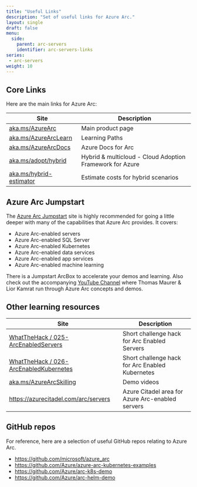 ```yaml
---
title: "Useful Links"
description: "Set of useful links for Azure Arc."
layout: single
draft: false
menu:
  side:
    parent: arc-servers
    identifier: arc-servers-links
series:
 - arc-servers
weight: 10
---
```


## Core Links

Here are the main links for Azure Arc:

| **Site** | **Description** |
|---|---|
| [aka.ms/AzureArc](https://aka.ms/AzureArc) | Main product page |
| [aka.ms/AzureArcLearn](https://aka.ms/AzureArcLearn) | Learning Paths |
| [aka.ms/AzureArcDocs](https://aka.ms/AzureArcDocs) | Azure Docs for Arc |
| [aka.ms/adopt/hybrid](https://aka.ms/adopt/hybrid) | Hybrid & multicloud - Cloud Adoption Framework for Azure |
| [aka.ms/hybrid-estimator](https://aka.ms/hybrid-estimator) | Estimate costs for hybrid scenarios |

## Azure Arc Jumpstart

The [Azure Arc Jumpstart]((https://azurearcjumpstart.io)) site is highly recommended for going a little deeper with many of the capabilities that Azure Arc provides. It covers:

* Azure Arc-enabled servers
* Azure Arc-enabled SQL Server
* Azure Arc-enabled Kubernetes
* Azure Arc-enabled data services
* Azure Arc-enabled app services
* Azure Arc-enabled machine learning

There is a Jumpstart ArcBox to accelerate your demos and learning. Also check out the accompanying [YouTube Channel](https://www.youtube.com/channel/UCoIJw-P_9Jp6Jo_0Ca9avcA) where Thomas Maurer & Lior Kamrat run through Azure Arc concepts and demos.

## Other learning resources

| **Site** | **Description** |
|---|---|
| [WhatTheHack / 025-ArcEnabledServers](https://github.com/microsoft/WhatTheHack/tree/master/025-ArcEnabledServers) | Short challenge hack for Arc Enabled Servers |
| [WhatTheHack / 026-ArcEnabledKubernetes](https://github.com/microsoft/WhatTheHack/tree/master/025-ArcEnabledServers) | Short challenge hack for Arc Enabled Kubernetes |
| [aka.ms/AzureArcSkilling](https://aka.ms/AzureArcSkilling) | Demo videos |
| <https://azurecitadel.com/arc/servers> | Azure Citadel area for Azure Arc-enabled servers |

## GitHub repos

For reference, here are a selection of useful GitHub repos relating to Azure Arc.

* <https://github.com/microsoft/azure_arc>
* <https://github.com/Azure/azure-arc-kubernetes-examples>
* <https://github.com/Azure/arc-k8s-demo>
* <https://github.com/Azure/arc-helm-demo>
